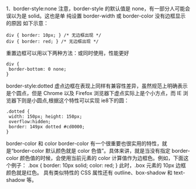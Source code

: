 1．border-style:none 
注意，border-style 的默认值是 none，有一部分人可能会误以为是 solid。这也是单
纯设置 border-width 或 border-color 没有边框显示的原因
如下示意： 
```
div { border: 10px; } /* 无边框出现 */ 
div { border: red; } /* 无边框出现 */ 
```
重置边框可以用以下两种方法：或同时使用，性能更好
```
div { 
 border-bottom: 0 none; 
} 
```

border-style:dotted 
虚点边框在表现上同样有兼容性差异，虽然规范上明确表示是个圆点，但是 Chrome 以及
Firefox 浏览器下虚点实际上是个小方点，而 IE 浏览器下则是小圆点,根据这个特性可以实现
ie8下的圆：
```
.dotted { 
 width: 150px; height: 150px; 
 overflow:hidden;
 border: 149px dotted #cd0000; 
} 
```


border-color 和 color 
border-color 有一个很重要也很实用的特性，就是“border-color 默认颜色就是
color 色值”。具体来讲，就是当没有指定 border-color 颜色值的时候，会使用当前元素的
color 计算值作为边框色。例如，下面这个例子： 
.box { 
 border: 10px solid; 
 color: red; 
} 
此时，.box 元素的 10px 边框颜色就是红色。 
具有类似特性的 CSS 属性还有 outline、box-shadow 和 text-shadow 等。 





















